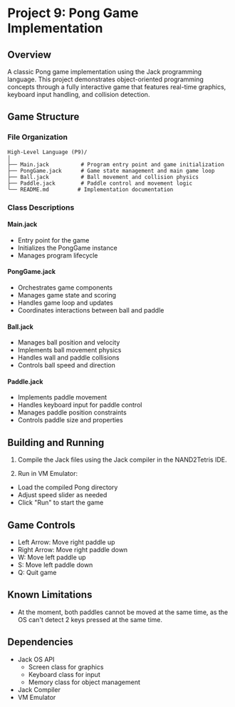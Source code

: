 # Project 9: Pong Game Implementation

## Overview

A classic Pong game implementation using the Jack programming language. This project demonstrates object-oriented programming concepts through a fully interactive game that features real-time graphics, keyboard input handling, and collision detection.

## Game Structure

### File Organization

```
High-Level Language (P9)/
│
├── Main.jack          # Program entry point and game initialization
├── PongGame.jack      # Game state management and main game loop
├── Ball.jack          # Ball movement and collision physics
├── Paddle.jack        # Paddle control and movement logic
└── README.md         # Implementation documentation
```

### Class Descriptions

#### Main.jack

- Entry point for the game
- Initializes the PongGame instance
- Manages program lifecycle

#### PongGame.jack

- Orchestrates game components
- Manages game state and scoring
- Handles game loop and updates
- Coordinates interactions between ball and paddle

#### Ball.jack

- Manages ball position and velocity
- Implements ball movement physics
- Handles wall and paddle collisions
- Controls ball speed and direction

#### Paddle.jack

- Implements paddle movement
- Handles keyboard input for paddle control
- Manages paddle position constraints
- Controls paddle size and properties

## Building and Running

1. Compile the Jack files using the Jack compiler in the NAND2Tetris IDE.

2. Run in VM Emulator:

- Load the compiled Pong directory
- Adjust speed slider as needed
- Click "Run" to start the game

## Game Controls

- Left Arrow: Move right paddle up
- Right Arrow: Move right paddle down
- W: Move left paddle up
- S: Move left paddle down
- Q: Quit game

## Known Limitations

- At the moment, both paddles cannot be moved at the same time, as the OS can't detect 2 keys pressed at the same time.

## Dependencies

- Jack OS API
  - Screen class for graphics
  - Keyboard class for input
  - Memory class for object management
- Jack Compiler
- VM Emulator
